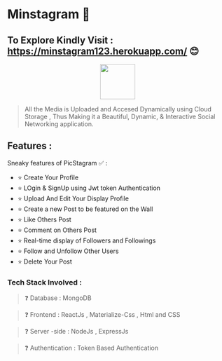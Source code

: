 # Minstagram 📸
##  To Explore Kindly Visit : https://minstagram123.herokuapp.com/  😊
<p align="center"><img align="center"  width="80" height="80" src="https://media1.tenor.com/images/6dcd94c7c4bf4800648ef7cbe0113c33/tenor.gif?itemid=11820295" /></p> 


> All the Media is Uploaded and Accesed Dynamically using Cloud Storage , Thus Making it a Beautiful, Dynamic, & Interactive Social Networking application.

## Features :
Sneaky features of PicStagram  ✅ :
<ul>
<li>⭐ Create Your Profile
   <li>⭐ LOgin & SignUp using Jwt token Authentication </li>
<li>⭐ Upload And Edit Your Display Profile
   <li>⭐ Create a new Post to be featured on the Wall
</li><li>⭐ Like Others Post
<li>⭐ Comment on Others Post</li>
<li>⭐ Real-time display of Followers and Followings</li>
<li>⭐ Follow and Unfollow Other Users
   <li>⭐ Delete Your Post
</ul>
  
  
  ### Tech Stack Involved :
  
  
>❓ Database : MongoDB

> ❓ Frontend : ReactJs , Materialize-Css , Html and CSS

> ❓ Server -side : NodeJs , ExpressJs

> ❓ Authentication : Token Based Authentication





